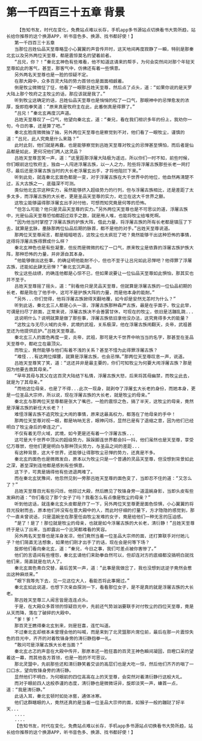 # 第一千四百三十五章 背景
        【告知书友，时代在变化，免费站点难以长存，手机app多书源站点切换看书大势所趋，站长给你推荐的这个换源APP，听书音色多、换源、找书都好使！】
       第一千四百三十五章
       当那位吕姓仙品天至尊略显小心翼翼的声音传开时，这天地间再度寂静了一瞬，特别是那秦北玄以及另外两位天至尊，都是震惊莫名的望着前者。
       “吕兄，你？！”秦北玄神色有些难看，他不知道这请来的帮手，为何会突然间对那个年轻天至尊如此的客气，甚至，那客气中，仿佛还有着一些惧意。
       另外两名天至尊也是一脸的惊疑不定。
       在那大殿中，众多百灵大陆的势力首领也是面面相觑着。
       倒是牧尘微微怔了怔，他看了一眼那吕姓天至尊，然后点了点头，道：“如果你说的是天罗大陆上那个牧府之主牧尘的话，那应该就是我了。”
       听到牧尘这确定的话，吕姓仙品天至尊也是悄悄的松了一口气，那眼神中的忌惮愈发的浓厚，旋即抱拳笑道：“原来真是牧府主在此，此番倒真是得罪了。”
       “吕兄！”秦北玄再度沉声道。
       吕姓天至尊叹了一口气，他望向秦北玄，道：“秦兄，看在我们相识多年的份上，我劝你一句，今日的事，还是算了吧。”
       秦北玄脸庞微微抽了抽，另外两位天至尊也是察觉到不对，他们看了一眼牧尘，谨慎的道：“吕兄，此人究竟是什么来路？”
       此时此刻，他们就是再蠢，也是能够察觉到吕姓天至尊对牧尘的忌惮甚至惧怕，而后者是仙品都是如此，更何况他们两人这灵品？
       吕姓天至尊苦笑一声，道：“这里距那浮屠大陆极为遥远，所以你们一时不知，前些时候，你们眼前这位牧府主，独自一人闯进浮屠古族，以一人之力，险些将浮屠古族那些长老一网打尽，最后还是浮屠古族当时的大长老浮屠玄出手，才将他阻拦下来。”
       听到此处，就连秦北玄面色都是一变，对于浮屠古族在大千世界中的地位，他自然再清楚不过，五大古族之一，底蕴深不可测。
       类似他北玄宗这种实力，虽然能够挤入超级势力的行列，但与浮屠古族相比，还是差距了太多太多，而浮屠古族的大长老，更是圣品天至尊的实力，屹立在这大千世界之巅。
       这牧尘能够逼得那浮屠玄出手对付他，可想而知究竟是何等的恐怖。
       “但怎么可能？他只是灵品天至尊的实力。”另外两位天至尊也是不可思议的道，浮屠古族中，光是仙品天至尊恐怕都超过双手之数，就是用人堆，也能将牧尘给堆死啊。
       “因为他当时掌控了浮屠古族的护族大阵，借此力量，将浮屠古族的所有长老都是镇压了下去，就算是玄脉，墨脉那两位仙品后期的脉首，都不是他的对手。”吕姓天至尊说道。
       那两位天至尊闻言，都是暗暗咂舌，这牧尘也太疯狂了吧？竟然能够干出这种恐怖的事情，这得将浮屠古族得罪成什么样？
       秦北玄神色也是有些凝重，但反而是微微的松了一口气，原来牧尘是依靠的浮屠古族护族大阵，那种恐怖的力量，并非源自其本身。
       “他能够做出这些事，的确证明他能耐不小，但也不至于让吕兄如此忌惮吧？他得罪了浮屠古族，还能如此肆无忌惮？”秦北玄沉声道。
       牧尘这些战绩，的确连他都是心惊不已，但如果说要让一位仙品天至尊如此惧怕，那其实也并不至于。
       吕姓天至尊摇了摇头，道：“别看他只是灵品天至尊，但就算是浮屠古族的一位仙品初期的长老，都是败在了他手中，这可不是护族大阵的力量，而是他本身的能耐。”
       “另外...你们觉得，他将浮屠古族掀得天翻地覆，如今却是安然无恙时为什么？”
       听到此话，秦北玄三人都是心头一凛，浮屠古族那种森严古族，最是在乎面子，牧尘此举，可谓是扫尽了颜面，正常来说，浮屠古族决不会善罢甘休，可现在的牧尘，依旧是活蹦乱跳...
       这说明什么？说明就算是做了那些事，浮屠古族依旧拿他没办法，这究竟得多大的能量？
       “这牧尘与无尽火域的炎帝，武境的武祖，关系极深，他在浮屠古族闹翻天，炎帝，武祖甚至还为他提供庇护。”吕姓天至尊道。
       秦北玄三人的面色再度一变，炎帝，武祖，那可是大千世界中响当当的名字，那甚至在圣品天至尊中，都屹立在最顶尖。
       而牧尘，竟然能够与他们有着不浅的关系？甚至不惜为此得罪浮屠古族？
       “难怪...有这两位撑腰，就算是浮屠古族，也会忌惮。”那两位天至尊叹息一声，说道。
       吕姓天至尊笑了笑，道：“这还并非是最主要的，你们可知牧尘为何要大闹浮屠古族？那是因为他要去救其母亲。”
       “早年其母与其父在这百灵大陆结下私情，浮屠古族大怒，后来将其母幽禁，而牧尘此去，就是为了其母亲。”
       “而他这位母亲，也是了不得...此次一现身，就剥夺了浮屠玄大长老的身份，而她本身，更是一位圣品大宗师，所以说，现在浮屠古族的大长老，就是牧尘的母亲。”
       秦北玄与那两位天至尊都是张大了嘴巴，一脸的震惊之色，搞了半天，这牧尘的母亲，竟然是浮屠古族的新任大长老？！
       难怪浮屠古族不追究牧尘大闹的事情，原来这最高权力，都落在了他母亲的手中！
       那两位天至尊对视一眼，都是呐呐无言，眼神闪烁，显然已是有了退缩之意，因为他们已经明白了牧尘身后的牵连之广。
       不仅有着无尽火域，武境，如今更是还有着一个浮屠古族...
       这可是大千世界中顶尖的超级势力，跺跺脚连世界都会抖一抖，他们虽然也是天至尊，享受亿万尊崇，但他们更是明白与那种顶尖势力，与圣品之间的差距...
       有这种背景，这大千世界，还能够让得那牧尘忌惮的势力，还真是不多。
       秦北玄的面色也是微微发白，原本以为牧尘只是一个普通的灵品天至尊，但没想到背景如此之深，甚至深到连他都是感到有些惧意。
       这下子，可真是搞得他有些进退两难了。
       而在秦北玄犹豫间，他忽然见到一旁那吕姓天至尊的面色变了，当即忍不住的道：“又怎么了？”
       吕姓天至尊目光有些闪烁，他掠过大殿，然后瞧见了牧锋身旁一道温婉身影，当即头皮有些发麻的道：“你们看见了那个女子了吗？我看怎么有点像是牧尘的母亲？”
       听到他这话，就连秦北玄头皮都是炸了一下，另外两位天至尊更是面色惊惧，小心翼翼的将目光投射而去，原本他们并没有在意大殿中的人，而此时仔细的打量下，方才隐隐的感觉到，那个一直未曾说话，只是温婉坐在那里任由牧尘发难的女子，竟是给他们一种无言的压迫感。
       “是了！是了！那位就是牧尘的母亲，也就是如今浮屠古族的大长老，清衍静！”吕姓天至尊终于是认了出来，当即露出一个比哭都难看的笑容。
       另外两名天至尊也是浑身发凉，他们竟然当着一位圣品大宗师的面，还打算联手对付她儿子？他们简直无法想象，如果他们刚才出手了的话，现在会是何等下场？
       旋即他们看向秦北玄，道：“秦兄，今日之事，我们可差点被你害惨了。”
       他们的言语间有些埋怨，秦北玄请他们来助拳自然可以，但却连对方的底细都没搞明白就找他们来，简直就是在坑人了。
       秦北玄面色青白交替，最后苦笑一声，道：“此事是我做岔了，我也没想到这逆子竟然会惹出这种麻烦来。”
       “眼下我等先下去，见一见这位大人，看能否将此事揭过。”
       秦北玄如此说道，也想下次亲自探测一下，看看那位女子，是不是真的就是浮屠古族的大长老。
       那吕姓天至尊三人闻言皆是连连点头。
       于是，在大殿众多首领的惊疑目光中，先前还气势汹汹要联手对付牧尘的四位天至尊，竟是从天而降，落在了破碎的大殿中。
       “爹！爹！”
       那百灵王瞧得秦北玄到来，则是狂喜，连忙叫道。
       不过秦北玄却根本未曾理会他的叫喊，而是来到了北灵盟那片席位前，最后在那一片震惊失色的目光中，齐齐的对着牧锋身旁的清衍静抱拳一礼。
       “敢问可是浮屠古族大长老当面？”
       秦北玄忐忑的声音在大殿中传开，那原本还一脸狂喜的百灵王神色瞬间凝固，目瞪口呆的望着这一幕，而其他各方首领，也是一脸的不可思议。
       那北灵盟中，先前那些还和清衍静笑着交谈的高层们也是大吃一惊，然后他们齐齐的咽了一口口水，望向牧锋身旁的清衍静。
       显然他们不明白，为何眼前的四位高高在上的天至尊，会突然对着清衍静行这般大礼。
       而对于眼前四人这般恭谨的态度，清衍静也是微微讶异，旋即淡笑一声，螓首一点，道：“我是清衍静。”
       此话入耳，秦北玄顿时如处冰窖，通体冰寒。
       他们这群瞎眼的人，竟然还真的是当着一位圣品大宗师的面，如猴子一般的蹦跶了好半天...
       ....
       ....
       【告知书友，时代在变化，免费站点难以长存，手机app多书源站点切换看书大势所趋，站长给你推荐的这个换源APP，听书音色多、换源、找书都好使！】